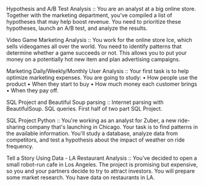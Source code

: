 Hypothesis and A/B Test Analysis :: 
You are an analyst at a big online store. Together with the marketing department, you've compiled a list of hypotheses that may help boost revenue. You need to prioritize these hypotheses, launch an A/B test, and analyze the results.

Video Game Marketing Analysis :: 
You work for the online store Ice, which sells videogames all over the world. You need to identify patterns that determine whether a game succeeds or not. This allows you to put your money on a potentially hot new item and plan advertising campaigns.

Marketing Daily/Weekly/Monthly User Analysis :: 
Your first task is to help optimize marketing expenses. You are going to study: • How people use the product • When they start to buy • How much money each customer brings • When they pay off.

SQL Project and Beautiful Soup parsing :: 
Internet parsing with BeautifulSoup. SQL queries. First half of two part SQL Project.

SQL Project Python :: 
You're working as an analyst for Zuber, a new ride-sharing company that's launching in Chicago. Your task is to find patterns in the available information. You'll study a database, analyze data from competitors, and test a hypothesis about the impact of weather on ride frequency.

Tell a Story Using Data - LA Restaurant Analysis :: 
You’ve decided to open a small robot-run cafe in Los Angeles. The project is promising but expensive, so you and your partners decide to try to attract investors. You will prepare some market research. You have data on restaurants in LA.

